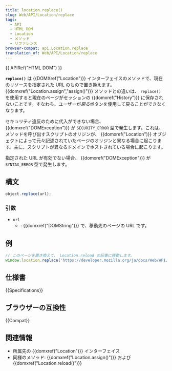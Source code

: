 ```yaml
---
title: location.replace()
slug: Web/API/Location/replace
tags:
  - API
  - HTML DOM
  - Location
  - メソッド
  - リファレンス
browser-compat: api.Location.replace
translation_of: Web/API/Location/replace
---
```

{{ APIRef("HTML DOM") }}

**`replace()`** は {{DOMXref("Location")}} インターフェイスのメソッドで、現在のリソースを指定された URL のもので置き換えます。 {{domxref("Location.assign","assign()")}} メソッドとの違いは、 `replace()` を使用すると現在のページがセッションの {{domxref("History")}} に保存されないことです。すなわち、ユーザーが*戻る*ボタンを使用して戻ることができなくなります。

セキュリティ違反のために代入ができない場合、 {{domxref("DOMException")}} が `SECURITY_ERROR` 型で発生します。これは、メソッドを呼び出すスクリプトのオリジンが、 {{domxref("Location")}} オブジェクトによって元々記述されていたページのオリジンと異なる場合に起こります。主に、スクリプトが異なるドメインでホストされている場合に起こります。

指定された URL が有効でない場合、 {{domxref("DOMException")}} が `SYNTAX_ERROR` 型で発生します。

## 構文

```js
object.replace(url);
```

### 引数

- `url`
  - : {{domxref("DOMString")}} で、移動先のページの URL です。

## 例

```js
// このページを置き換えて、 Location.reload の記事に移動します。
window.location.replace('https://developer.mozilla.org/ja/docs/Web/API/Location.reload');
```

## 仕様書

{{Specifications}}

## ブラウザーの互換性

{{Compat}}

## 関連情報

- 所属先の {{domxref("Location")}} インターフェイス
- 同様のメソッド: {{domxref("Location.assign()")}} および {{domxref("Location.reload()")}}
